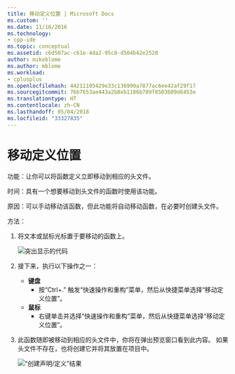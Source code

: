 ```yaml
---
title: 移动定义位置 | Microsoft Docs
ms.custom: ''
ms.date: 11/16/2016
ms.technology:
- cpp-ide
ms.topic: conceptual
ms.assetid: c6d507ac-c61e-4da2-95c8-d504b42e2520
author: mikeblome
ms.author: mblome
ms.workload:
- cplusplus
ms.openlocfilehash: 44211105429e33c136999a7877ac6ee42af29f17
ms.sourcegitcommit: 76b7653ae443a2b8eb1186b789f8503609d6453e
ms.translationtype: HT
ms.contentlocale: zh-CN
ms.lasthandoff: 05/04/2018
ms.locfileid: "33327835"
---
```

# <a name="move-definition-location"></a>移动定义位置
功能：让你可以将函数定义立即移动到相应的头文件。

时间：具有一个想要移动到头文件的函数时使用该功能。  

原因：可以手动移动该函数，但此功能将自动移动函数，在必要时创建头文件。

方法：

1. 将文本或鼠标光标置于要移动的函数上。

   ![突出显示的代码](images/movedefinition_highlight.png)

1. 接下来，执行以下操作之一：
   * **键盘**
     * 按“Ctrl+.” 触发“快速操作和重构”菜单，然后从快捷菜单选择“移动定义位置”。
   * **鼠标**
     * 右键单击并选择“快速操作和重构”菜单，然后从快捷菜单选择“移动定义位置”。

1. 此函数随即被移动到相应的头文件中，你将在弹出预览窗口看到此内容。  如果头文件不存在，也将创建它并将其放置在项目中。

   ![“创建声明/定义”结果](images/movedefinition_result.png)
